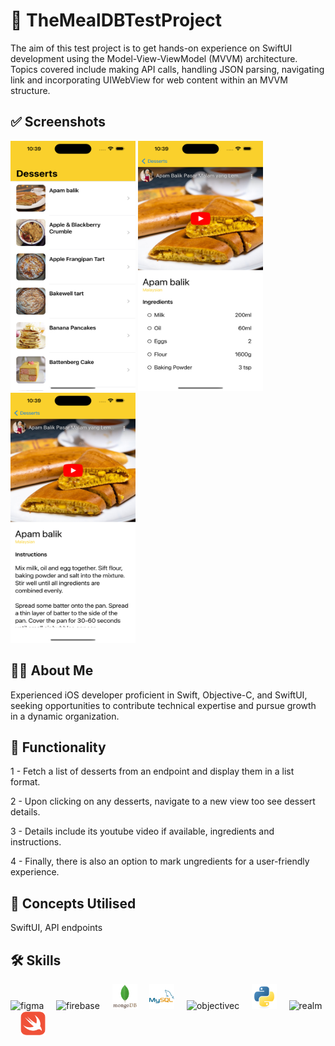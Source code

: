 # 🎯 TheMealDBTestProject
The aim of this test project is to get hands-on experience on SwiftUI development using the Model-View-ViewModel (MVVM) architecture. Topics covered include making API calls, handling JSON parsing, navigating link and incorporating UIWebView for web content within an MVVM structure.

## ✅ Screenshots

<p>
<img src="https://github.com/MobileMavel/TheMealDBTestProject/blob/main/TheMealDBTestProject/Screenshots/Simulator%20Screen%20Shot%20-%20iPhone%2014%20Pro%20Max%20-%202024-02-19%20at%2022.39.02.png" width="200" height="400" />
  <img src="https://github.com/MobileMavel/TheMealDBTestProject/blob/main/TheMealDBTestProject/Screenshots/Simulator%20Screen%20Shot%20-%20iPhone%2014%20Pro%20Max%20-%202024-02-19%20at%2022.39.06.png" width="200" height="400" />
  <img src="https://github.com/MobileMavel/TheMealDBTestProject/blob/main/TheMealDBTestProject/Screenshots/Simulator%20Screen%20Shot%20-%20iPhone%2014%20Pro%20Max%20-%202024-02-19%20at%2022.39.11.png" width="200" height="400" />
</p>

## :woman_technologist: About Me
Experienced iOS developer proficient in Swift, Objective-C, and SwiftUI, seeking opportunities to contribute technical expertise and pursue growth in a dynamic organization.

## 🚀 Functionality
<p> 1 - Fetch a list of desserts from an endpoint and display them in a list format.</p>
<p> 2 - Upon clicking on any desserts, navigate to a new view too see dessert details.</p>
<p> 3 - Details include its youtube video if available, ingredients and instructions.</p>
<p> 4 - Finally, there is also an option to mark ungredients for a user-friendly experience.</p>

## 💯 Concepts Utilised
SwiftUI, API endpoints

## 🛠 Skills
<p align="left">
  <img src="https://www.vectorlogo.zone/logos/figma/figma-icon.svg" alt="figma" width="40" height="40"/> 
  &nbsp; &nbsp;
  <img src="https://www.vectorlogo.zone/logos/firebase/firebase-icon.svg" alt="firebase" width="40" height="40"/>
  &nbsp; &nbsp;
  <img src="https://raw.githubusercontent.com/devicons/devicon/master/icons/mongodb/mongodb-original-wordmark.svg" alt="mongodb" width="40" height="40"/>
  &nbsp; &nbsp;
  <img src="https://raw.githubusercontent.com/devicons/devicon/master/icons/mysql/mysql-original-wordmark.svg" alt="mysql" width="40" height="40"/> 
  &nbsp; &nbsp;
  <img src="https://www.vectorlogo.zone/logos/apple_objectivec/apple_objectivec-icon.svg" alt="objectivec" width="40" height="40"/>
  &nbsp; &nbsp;
  <img src="https://raw.githubusercontent.com/devicons/devicon/master/icons/python/python-original.svg" alt="python" width="40" height="40"/>
  &nbsp; &nbsp;
  <img src="https://raw.githubusercontent.com/bestofjs/bestofjs-webui/8665e8c267a0215f3159df28b33c365198101df5/public/logos/realm.svg" alt="realm" width="40" height="40"/>
  &nbsp; &nbsp;
  <img src="https://raw.githubusercontent.com/devicons/devicon/master/icons/swift/swift-original.svg" alt="swift" width="40" height="40"/>
  &nbsp; &nbsp;
</p>
